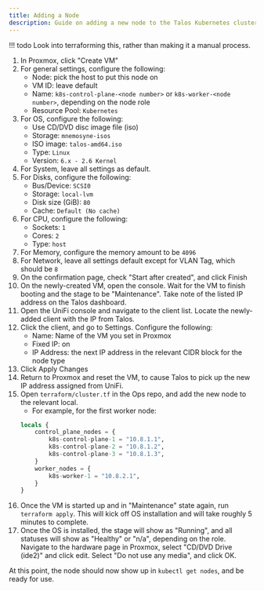 ```yaml
---
title: Adding a Node
description: Guide on adding a new node to the Talos Kubernetes cluster.
---
```

!!! todo
    Look into terraforming this, rather than making it a manual process.

1. In Proxmox, click "Create VM"
2. For general settings, configure the following:
    - Node: pick the host to put this node on
    - VM ID: leave default
    - Name: `k8s-control-plane-<node number>` or `k8s-worker-<node number>`, depending on the node role
    - Resource Pool: `Kubernetes`
3. For OS, configure the following:
    - Use CD/DVD disc image file (iso)
    - Storage: `mnemosyne-isos`
    - ISO image: `talos-amd64.iso`
    - Type: `Linux`
    - Version: `6.x - 2.6 Kernel`
4. For System, leave all settings as default.
5. For Disks, configure the following:
    - Bus/Device: `SCSI0`
    - Storage: `local-lvm`
    - Disk size (GiB): `80`
    - Cache: `Default (No cache)`
6. For CPU, configure the following:
    - Sockets: `1`
    - Cores: `2`
    - Type: `host`
7. For Memory, configure the memory amount to be `4096`
8. For Network, leave all settings default except for VLAN Tag, which should be `8`
9. On the confirmation page, check "Start after created", and click Finish
10. On the newly-created VM, open the console. Wait for the VM to finish booting and the stage to be "Maintenance". Take note of the listed IP address on the Talos dashboard.
11. Open the UniFi console and navigate to the client list. Locate the newly-added client with the IP from Talos.
12. Click the client, and go to Settings. Configure the following:
    - Name: Name of the VM you set in Proxmox
    - Fixed IP: on
    - IP Address: the next IP address in the relevant CIDR block for the node type
13. Click Apply Changes
14. Return to Proxmox and reset the VM, to cause Talos to pick up the new IP address assigned from UniFi.
15. Open `terraform/cluster.tf` in the Ops repo, and add the new node to the relevant local.
    - For example, for the first worker node:
    ```terraform hl_lines="8"
    locals {
        control_plane_nodes = {
            k8s-control-plane-1 = "10.8.1.1",
            k8s-control-plane-2 = "10.8.1.2",
            k8s-control-plane-3 = "10.8.1.3",
        }
        worker_nodes = {
            k8s-worker-1 = "10.8.2.1",
        }
    }
    ```
16. Once the VM is started up and in "Maintenance" state again, run `terraform apply`. This will kick off OS installation and will take roughly 5 minutes to complete.
17. Once the OS is installed, the stage will show as "Running", and all statuses will show as "Healthy" or "n/a", depending on the role. Navigate to the hardware page in Proxmox, select "CD/DVD Drive (ide2)" and click edit. Select "Do not use any media", and click OK.

At this point, the node should now show up in `kubectl get nodes`, and be ready for use.
